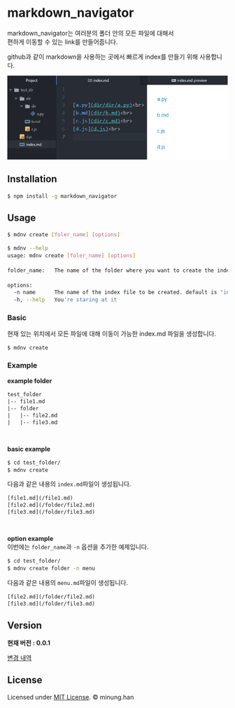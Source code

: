 # markdown_navigator

markdown_navigator는 여러분의 폴더 안의 모든 파일에 대해서  
편하게 이동할 수 있는 link를 만들어줍니다.

github과 같이 markdown을 사용하는 곳에서 빠르게 index를 만들기 위해 사용합니다.

![example](example.PNG)

## Installation 
```bash
$ npm install -g markdown_navigator
```
## Usage
```bash
$ mdnv create [foler_name] [options]
```
```bash
$ mdnv --help
usage: mdnv create [foler_name] [options]

folder_name:   The name of the folder where you want to create the index

options:
  -n name      The name of the index file to be created. default is "index"
  -h, --help   You're staring at it
```


### Basic
현재 있는 위치에서 모든 파일에 대해 이동이 가능한 index.md 파일을 생성합니다.
```
$ mdnv create
```


### Example  
**example folder**
```
test_folder
|-- file1.md
|-- folder
|   |-- file2.md
|   |-- file3.md
```
<br/>

**basic example**
```bash
$ cd test_folder/
$ mdnv create
```
다음과 같은 내용의 `index.md`파일이 생성됩니다.
```
[file1.md](/file1.md)
[file2.md](/folder/file2.md)
[file3.md](/folder/file3.md)
```
<br/>  

**option example**  
이번에는 `folder_name`과 `-n` 옵션을 추가한 예제입니다.
```bash
$ cd test_folder/
$ mdnv create folder -n menu
```
다음과 같은 내용의 `menu.md`파일이 생성됩니다.
```
[file2.md](/folder/file2.md)
[file3.md](/folder/file3.md)
```

## Version

**현재 버전 : 0.0.1**  

[변경 내역](CHANGELOG.md)

## License

Licensed under [MIT License](LICENSE). © minung.han

